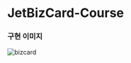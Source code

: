 # JetBizCard-Course
### 구현 이미지

![bizcard](https://user-images.githubusercontent.com/76638683/224625201-335a426b-54f8-4a18-95ce-133a6b981589.jpg)
